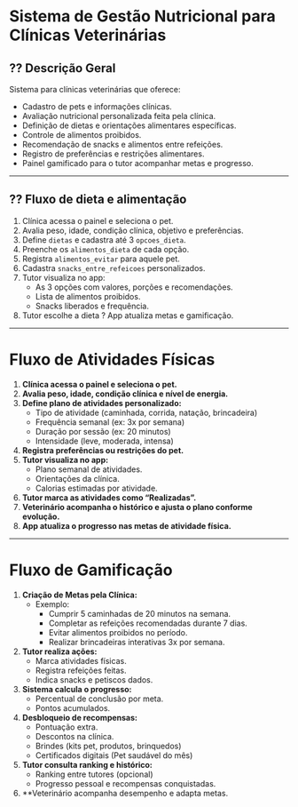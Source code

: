 # Sistema de Gestão Nutricional para Clínicas Veterinárias

## ?? Descrição Geral

Sistema para clínicas veterinárias que oferece:

- Cadastro de pets e informações clínicas.
- Avaliação nutricional personalizada feita pela clínica.
- Definição de dietas e orientações alimentares específicas.
- Controle de alimentos proibidos.
- Recomendação de snacks e alimentos entre refeições.
- Registro de preferências e restrições alimentares.
- Painel gamificado para o tutor acompanhar metas e progresso.

---


## ?? Fluxo de dieta e alimentação

1. Clínica acessa o painel e seleciona o pet.
2. Avalia peso, idade, condição clínica, objetivo e preferências.
3. Define `dietas` e cadastra até 3 `opcoes_dieta`.
4. Preenche os `alimentos_dieta` de cada opção.
5. Registra `alimentos_evitar` para aquele pet.
6. Cadastra `snacks_entre_refeicoes` personalizados.
7. Tutor visualiza no app:
   - As 3 opções com valores, porções e recomendações.
   - Lista de alimentos proibidos.
   - Snacks liberados e frequência.
8. Tutor escolhe a dieta ? App atualiza metas e gamificação.

---

# Fluxo de Atividades Físicas

1. **Clínica acessa o painel e seleciona o pet.**
2. **Avalia peso, idade, condição clínica e nível de energia.**
3. **Define plano de atividades personalizado:**
   - Tipo de atividade (caminhada, corrida, natação, brincadeira)
   - Frequência semanal (ex: 3x por semana)
   - Duração por sessão (ex: 20 minutos)
   - Intensidade (leve, moderada, intensa)
4. **Registra preferências ou restrições do pet.**
5. **Tutor visualiza no app:**
   - Plano semanal de atividades.
   - Orientações da clínica.
   - Calorias estimadas por atividade.
6. **Tutor marca as atividades como “Realizadas”.**
7. **Veterinário acompanha o histórico e ajusta o plano conforme evolução.**
8. **App atualiza o progresso nas metas de atividade física.**

---

# Fluxo de Gamificação

1. **Criação de Metas pela Clínica:**
   - Exemplo:
     - Cumprir 5 caminhadas de 20 minutos na semana.
     - Completar as refeições recomendadas durante 7 dias.
     - Evitar alimentos proibidos no período.
     - Realizar brincadeiras interativas 3x por semana.
2. **Tutor realiza ações:**
   - Marca atividades físicas.
   - Registra refeições feitas.
   - Indica snacks e petiscos dados.
3. **Sistema calcula o progresso:**
   - Percentual de conclusão por meta.
   - Pontos acumulados.
4. **Desbloqueio de recompensas:**
   - Pontuação extra.
   - Descontos na clínica.
   - Brindes (kits pet, produtos, brinquedos)
   - Certificados digitais (Pet saudável do mês)
5. **Tutor consulta ranking e histórico:**
   - Ranking entre tutores (opcional)
   - Progresso pessoal e recompensas conquistadas.
6. **Veterinário acompanha desempenho e adapta metas.

